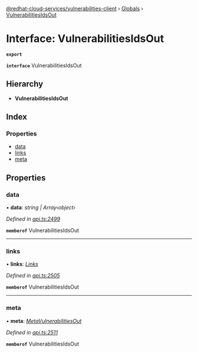 [@redhat-cloud-services/vulnerabilities-client](../README.md) › [Globals](../globals.md) › [VulnerabilitiesIdsOut](vulnerabilitiesidsout.md)

# Interface: VulnerabilitiesIdsOut

**`export`** 

**`interface`** VulnerabilitiesIdsOut

## Hierarchy

* **VulnerabilitiesIdsOut**

## Index

### Properties

* [data](vulnerabilitiesidsout.md#data)
* [links](vulnerabilitiesidsout.md#links)
* [meta](vulnerabilitiesidsout.md#meta)

## Properties

###  data

• **data**: *string | Array‹object›*

*Defined in [api.ts:2499](https://github.com/RedHatInsights/javascript-clients/blob/master/packages/vulnerabilities/api.ts#L2499)*

**`memberof`** VulnerabilitiesIdsOut

___

###  links

• **links**: *[Links](links.md)*

*Defined in [api.ts:2505](https://github.com/RedHatInsights/javascript-clients/blob/master/packages/vulnerabilities/api.ts#L2505)*

**`memberof`** VulnerabilitiesIdsOut

___

###  meta

• **meta**: *[MetaVulnerabilitiesOut](metavulnerabilitiesout.md)*

*Defined in [api.ts:2511](https://github.com/RedHatInsights/javascript-clients/blob/master/packages/vulnerabilities/api.ts#L2511)*

**`memberof`** VulnerabilitiesIdsOut
